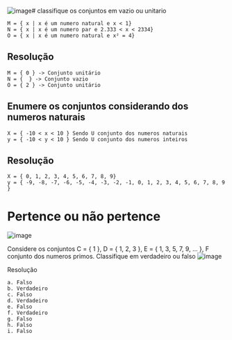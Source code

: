 ![image](https://github.com/Cestaro0/Fatec-Seguranca-da-Informacao/assets/99103680/aac32911-7ea3-40a5-a76c-f0594f4ce35b)# classifique os conjuntos em vazio ou unitario
```
M = { x | x é um numero natural e x < 1}
N = { x | x é um numero par e 2.333 < x < 2334}
O = { x | x é um numero natural e x² = 4}
```

## Resolução
```
M = { 0 } -> Conjunto unitário
N = {  } -> Conjunto vazio 
O = { 2 } -> Conjunto unitário
```
## Enumere os conjuntos considerando dos numeros naturais
```
X = { -10 < x < 10 } Sendo U conjunto dos numeros naturais
y = { -10 < y < 10 } Sendo U conjunto dos numeros inteiros
```

## Resolução
```
X = { 0, 1, 2, 3, 4, 5, 6, 7, 8, 9}
y = { -9, -8, -7, -6, -5, -4, -3, -2, -1, 0, 1, 2, 3, 4, 5, 6, 7, 8, 9 } 
```

# Pertence ou não pertence
![image](https://github.com/Cestaro0/Fatec-Seguranca-da-Informacao/assets/99103680/9a2abb97-4241-4e8e-a375-3c7d5a0ead86)

Considere os conjuntos C = { 1 }, D = { 1, 2, 3 }, E = { 1, 3, 5, 7, 9, ... }, F conjunto dos numeros primos.
Classifique em verdadeiro ou falso
![image](https://github.com/Cestaro0/Fatec-Seguranca-da-Informacao/assets/99103680/09f83ee0-a7ed-4979-beb5-39627da9ba3e)

Resolução
```
a. Falso
b. Verdadeiro
c. Falso
d. Verdadeiro
e. Falso
f. Verdadeiro
g. Falso
h. Falso
i. Falso
```

